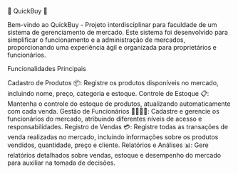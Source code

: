 🏪 QuickBuy 🏪

Bem-vindo ao QuickBuy - Projeto interdisciplinar para faculdade de um sistema de gerenciamento de mercado. Este sistema foi desenvolvido para simplificar o funcionamento e a administração de mercados, proporcionando uma experiência ágil e organizada para proprietários e funcionários.

Funcionalidades Principais

Cadastro de Produtos 📦: Registre os produtos disponíveis no mercado, incluindo nome, preço, categoria e estoque.
Controle de Estoque 📋: Mantenha o controle do estoque de produtos, atualizando automaticamente com cada venda.
Gestão de Funcionários 👩‍💼👨‍💼: Cadastre e gerencie os funcionários do mercado, atribuindo diferentes níveis de acesso e responsabilidades.
Registro de Vendas 💳: Registre todas as transações de venda realizadas no mercado, incluindo informações sobre os produtos vendidos, quantidade, preço e cliente.
Relatórios e Análises 📊: Gere relatórios detalhados sobre vendas, estoque e desempenho do mercado para auxiliar na tomada de decisões.
